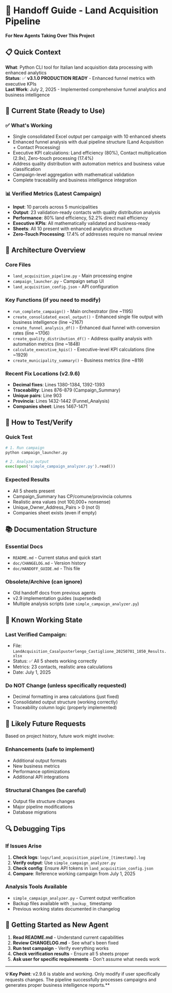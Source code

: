 # 🤝 Handoff Guide - Land Acquisition Pipeline

**For New Agents Taking Over This Project**

## 📋 **Quick Context**

**What**: Python CLI tool for Italian land acquisition data processing with enhanced analytics  
**Status**: ✅ **v3.1.0 PRODUCTION READY** - Enhanced funnel metrics with executive KPIs  
**Last Work**: July 2, 2025 - Implemented comprehensive funnel analytics and business intelligence  

## 🎯 **Current State (Ready to Use)**

### ✅ **What's Working**
- Single consolidated Excel output per campaign with 10 enhanced sheets
- Enhanced funnel analysis with dual pipeline structure (Land Acquisition + Contact Processing)
- Executive KPI calculations: Land efficiency (80%), Contact multiplication (2.9x), Zero-touch processing (17.4%)
- Address quality distribution with automation metrics and business value classification
- Campaign-level aggregation with mathematical validation
- Complete traceability and business intelligence integration

### 📊 **Verified Metrics (Latest Campaign)**
- **Input**: 10 parcels across 5 municipalities
- **Output**: 23 validation-ready contacts with quality distribution analysis
- **Performance**: 80% land efficiency, 52.2% direct mail efficiency
- **Executive KPIs**: All mathematically validated and business-ready
- **Sheets**: All 10 present with enhanced analytics structure
- **Zero-Touch Processing**: 17.4% of addresses require no manual review

## 🔧 **Architecture Overview**

### **Core Files**
- `land_acquisition_pipeline.py` - Main processing engine
- `campaign_launcher.py` - Campaign setup UI
- `land_acquisition_config.json` - API configuration

### **Key Functions** (if you need to modify)
- `run_complete_campaign()` - Main orchestrator (line ~1195)
- `create_consolidated_excel_output()` - Enhanced single file output with business intelligence (line ~2167)
- `create_funnel_analysis_df()` - Enhanced dual funnel with conversion rates (line ~1706)
- `create_quality_distribution_df()` - Address quality analysis with automation metrics (line ~1848)
- `calculate_executive_kpis()` - Executive-level KPI calculations (line ~1929)
- `create_municipality_summary()` - Business metrics (line ~819)

### **Recent Fix Locations** (v2.9.6)
- **Decimal fixes**: Lines 1380-1384, 1392-1393
- **Traceability**: Lines 876-879 (Campaign_Summary)
- **Unique pairs**: Line 903
- **Provincia**: Lines 1432-1442 (Funnel_Analysis)
- **Companies sheet**: Lines 1467-1471

## 🧪 **How to Test/Verify**

### **Quick Test**
```python
# 1. Run campaign
python campaign_launcher.py

# 2. Analyze output
exec(open('simple_campaign_analyzer.py').read())
```

### **Expected Results**
- All 5 sheets present
- Campaign_Summary has CP/comune/provincia columns
- Realistic area values (not 100,000+ nonsense)
- Unique_Owner_Address_Pairs > 0 (not 0)
- Companies sheet exists (even if empty)

## 📚 **Documentation Structure**

### **Essential Docs**
- `README.md` - Current status and quick start
- `doc/CHANGELOG.md` - Version history
- `doc/HANDOFF_GUIDE.md` - This file

### **Obsolete/Archive** (can ignore)
- Old handoff docs from previous agents
- v2.9 implementation guides (superseded)
- Multiple analysis scripts (use `simple_campaign_analyzer.py`)

## 🚨 **Known Working State**

### **Last Verified Campaign**: 
- File: `LandAcquisition_Casalpusterlengo_Castiglione_20250701_1050_Results.xlsx`
- Status: ✅ All 5 sheets working correctly
- Metrics: 23 contacts, realistic area calculations
- Date: July 1, 2025

### **Do NOT Change** (unless specifically requested)
- Decimal formatting in area calculations (just fixed)
- Consolidated output structure (working correctly)
- Traceability column logic (properly implemented)

## 🎯 **Likely Future Requests**

Based on project history, future work might involve:

### **Enhancements** (safe to implement)
- Additional output formats
- New business metrics
- Performance optimizations
- Additional API integrations

### **Structural Changes** (be careful)
- Output file structure changes
- Major pipeline modifications
- Database migrations

## 🔍 **Debugging Tips**

### **If Issues Arise**
1. **Check logs**: `logs/land_acquisition_pipeline_[timestamp].log`
2. **Verify output**: Use `simple_campaign_analyzer.py`
3. **Check config**: Ensure API tokens in `land_acquisition_config.json`
4. **Compare**: Reference working campaign from July 1, 2025

### **Analysis Tools Available**
- `simple_campaign_analyzer.py` - Current output verification
- Backup files available with `_backup_` timestamp
- Previous working states documented in changelog

## 🚀 **Getting Started as New Agent**

1. **Read README.md** - Understand current capabilities
2. **Review CHANGELOG.md** - See what's been fixed
3. **Run test campaign** - Verify everything works
4. **Check verification results** - Ensure all 5 sheets proper
5. **Ask user for specific requirements** - Don't assume what needs work

---

**💡 Key Point**: v2.9.6 is stable and working. Only modify if user specifically requests changes. The pipeline successfully processes campaigns and generates proper business intelligence reports.**